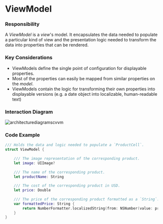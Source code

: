 # ViewModel
### Responsibility
A *ViewModel* is a *view*'s model. It encapsulates the data needed to populate a particular kind of view and the presentation logic needed to transform the data into properties that can be rendered.

### Key Considerations
* ViewModels define the single point of configuration for displayable properties.
* Most of the properties can easily be mapped from similar properties on the *model*.
* ViewModels contain the logic for transforming their own properties into displayable versions (e.g. a date object into localizable, human-readable text)

### Interaction Diagram  
![architecturediagramscvvm](https://user-images.githubusercontent.com/16432044/41423586-afbc2640-6fc9-11e8-86ba-3a565de95dae.png)

### Code Example
```swift
/// Holds the data and logic needed to populate a `ProductCell`.
struct ViewModel {
    
    /// The image representation of the corresponding product.
    let image: UIImage?
    
    /// The name of the corresponding product.
    let productName: String
    
    /// The cost of the corresponding product in USD.
    let price: Double
    
    /// The price of the corresponding product formatted as a `String`.
    var formattedPrice: String {
        return NumberFormatter.localizedString(from: NSNumber(value: price), number: .currency)
    }
}

```
